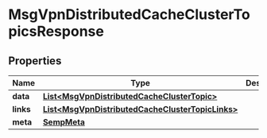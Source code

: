 
# MsgVpnDistributedCacheClusterTopicsResponse

## Properties
Name | Type | Description | Notes
------------ | ------------- | ------------- | -------------
**data** | [**List&lt;MsgVpnDistributedCacheClusterTopic&gt;**](MsgVpnDistributedCacheClusterTopic.md) |  |  [optional]
**links** | [**List&lt;MsgVpnDistributedCacheClusterTopicLinks&gt;**](MsgVpnDistributedCacheClusterTopicLinks.md) |  |  [optional]
**meta** | [**SempMeta**](SempMeta.md) |  | 



